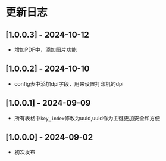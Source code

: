 # 更新日志
## [1.0.0.3] - 2024-10-12
 * 增加PDF中，添加图片功能
## [1.0.0.2] - 2024-10-10
 * config表中添加dpi字段，用来设置打印机的dpi
## [1.0.0.1] - 2024-09-09
 * 所有表格中`key_index`修改为uuid,uuid作为主键更加安全和方便
## [1.0.0.0] - 2024-09-02
 * 初次发布
